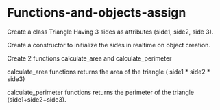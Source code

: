 # Functions-and-objects-assign

Create a class Triangle Having 3 sides as attributes (side1, side2, side 3).

Create a constructor to initialize the sides in realtime on object creation.

Create 2 functions calculate_area and calculate_perimeter

calculate_area functions returns the area of the triangle ( side1 * side2 * side3)

calculate_perimeter functions returns the perimeter of the triangle (side1+side2+side3).

